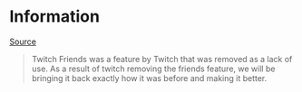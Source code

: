 # Information

[Source](https://www.ginx.tv/en/twitch/twitch-friends-list-removed)
> Twitch Friends was a feature by Twitch that was removed as a lack of use.
> As a result of twitch removing the friends feature, we will be bringing it back exactly how it was before and making it better.
